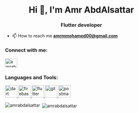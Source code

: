 <h1 align="center">Hi 👋, I'm Amr AbdAlsattar</h1>
<h3 align="center">Flutter developer</h3>

- 📫 How to reach me **amrmmohamed00@gmail.com**

<h3 align="left">Connect with me:</h3>
<p align="left">
<a href="https://linkedin.com/in/amrabdalsattar" target="blank"><img align="center" src="https://raw.githubusercontent.com/rahuldkjain/github-profile-readme-generator/master/src/images/icons/Social/linked-in-alt.svg" alt="amrabdalsattar" height="30" width="40" /></a>
</p>

<h3 align="left">Languages and Tools:</h3>
<p align="left"> <a href="https://dart.dev" target="_blank" rel="noreferrer"> <img src="https://www.vectorlogo.zone/logos/dartlang/dartlang-icon.svg" alt="dart" width="40" height="40"/> </a> <a href="https://firebase.google.com/" target="_blank" rel="noreferrer"> <img src="https://www.vectorlogo.zone/logos/firebase/firebase-icon.svg" alt="firebase" width="40" height="40"/> </a> <a href="https://flutter.dev" target="_blank" rel="noreferrer"> <img src="https://www.vectorlogo.zone/logos/flutterio/flutterio-icon.svg" alt="flutter" width="40" height="40"/> </a> <a href="https://git-scm.com/" target="_blank" rel="noreferrer"> <img src="https://www.vectorlogo.zone/logos/git-scm/git-scm-icon.svg" alt="git" width="40" height="40"/> </a> <a href="https://postman.com" target="_blank" rel="noreferrer"> <img src="https://www.vectorlogo.zone/logos/getpostman/getpostman-icon.svg" alt="postman" width="40" height="40"/> </a> </p>

<p><img align="left" src="https://github-readme-stats.vercel.app/api/top-langs?username=amrabdalsattar&show_icons=true&locale=en&layout=compact" alt="amrabdalsattar" /></p>

<p>&nbsp;<img align="center" src="https://github-readme-stats.vercel.app/api?username=amrabdalsattar&show_icons=true&locale=en" alt="amrabdalsattar" /></p>
